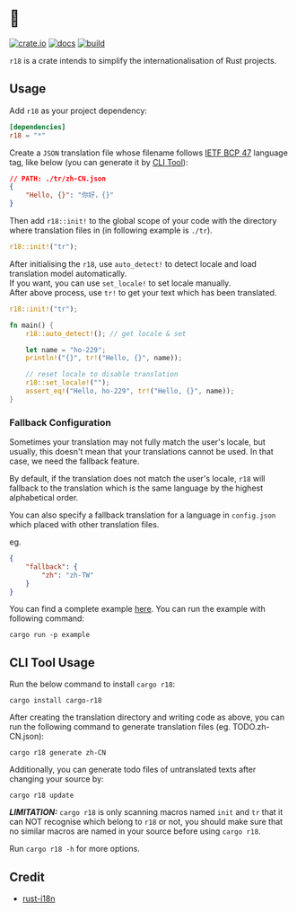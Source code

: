 # 🔞

[![crate.io](https://img.shields.io/crates/v/r18.svg)](https://crates.io/crates/r18)
[![docs](https://docs.rs/r18/badge.svg)](https://docs.rs/r18)
[![build](https://github.com/Limit-IM/r18/actions/workflows/rust.yml/badge.svg)](https://github.com/Limit-IM/r18/actions/workflows/rust.yml)

`r18` is a crate intends to simplify the internationalisation of Rust projects.

## Usage

Add `r18` as your project dependency:

```toml
[dependencies]
r18 = "*"
```

Create a `JSON` translation file whose filename follows [IETF BCP 47](https://www.wikiwand.com/en/IETF_language_tag) language tag, like below
(you can generate it by [CLI Tool](#cli-tool-usage)):

```json
// PATH: ./tr/zh-CN.json
{
    "Hello, {}": "你好，{}"
}
```

Then add `r18::init!` to the global scope of your code with the directory where translation files in (in following example is `./tr`).

```rust
r18::init!("tr");
```

After initialising the `r18`, use `auto_detect!` to detect locale and load translation model automatically.  
If you want, you can use `set_locale!` to set locale manually.  
After above process, use `tr!` to get your text which has been translated.

```rust
r18::init!("tr");

fn main() {
    r18::auto_detect!(); // get locale & set

    let name = "ho-229";
    println!("{}", tr!("Hello, {}", name));

    // reset locale to disable translation
    r18::set_locale!("");
    assert_eq!("Hello, ho-229", tr!("Hello, {}", name));
}
```

### Fallback Configuration

Sometimes your translation may not fully match the user's locale, but usually, this doesn't mean that your translations cannot be used. In that case, we need the fallback feature.

By default, if the translation does not match the user's locale, `r18` will fallback to the translation which is the same language by the highest alphabetical order.

You can also specify a fallback translation for a language in `config.json` which placed with other translation files.

eg.

```json
{
    "fallback": {
        "zh": "zh-TW"
    }
}
```

You can find a complete example [here](./example/). You can run the example with following command:

```shell
cargo run -p example
```

## CLI Tool Usage

Run the below command to install `cargo r18`:

```shell
cargo install cargo-r18
```

After creating the translation directory and writing code as above, you can run the following command to
generate translation files (eg. TODO.zh-CN.json):

```shell
cargo r18 generate zh-CN
```

Additionally, you can generate todo files of untranslated texts after changing your source by:

```shell
cargo r18 update
```

***LIMITATION:*** `cargo r18` is only scanning macros named `init` and `tr` that it can NOT recognise which belong to `r18` or not,
you should make sure that no similar macros are named in your source before using `cargo r18`.

Run `cargo r18 -h` for more options.

## Credit

* [rust-i18n](https://github.com/longbridgeapp/rust-i18n)
